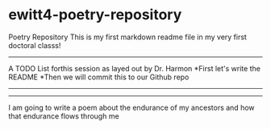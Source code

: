 # ewitt4-poetry-repository
Poetry Repository
This is my first markdown readme file
in my very first doctoral classs!

---

A TODO List forthis session as layed out by Dr. Harmon
*First let's write the README
*Then we will commit this to our Github repo
***

---

I am going to write a poem about the endurance of my ancestors
and how that endurance flows through me
